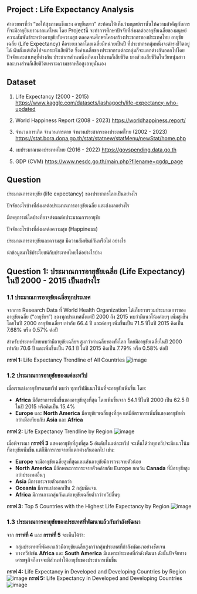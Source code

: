 
## Project : Life Expectancy Analysis
คําอวยพรที่ว่า “ขอให้สุขภาพแข็งแรง อายุยืนยาว” สะท้อนให้เห็นว่ามนุษย์เรานั้นให้ความสําคัญกับการที่จะมีอายุยืนยาวมากแค่ไหน โดย Projectนี้ จะทำการศึกษาปัจจัยที่ส่งผลต่ออายุขัยเฉลี่ยของมนุษย์ ความสัมพันธ์ระหว่างอายุขัยกับความสุข ตลอดจนศึกษาโครงสร้างประชากรของประเทศไทย 
อายุขัยเฉลี่ย (Life Expectancy) คือระยะเวลาโดยเฉลี่ยมีหน่วยเป็นปี ที่ประชากรกลุ่มหนึ่งจะดํารงชีวิตอยู่ได้ นับตั้งแต่เกิดไปจนกระทั่งเสียชีวิต ซึ่งค่าเฉลี่ยของประชากรแต่ละกลุ่มก็จะแตกต่างกันออกไปโดยปัจจัยและสาเหตุที่ต่างกัน ประชากรส่วนหนึ่งเกิดมาไม่นานก็เสียชีวิต บางส่วนเสียชีวิตในวัยหนุ่มสาว และบางส่วนก็เสียชีวิตเพราะความชราหรือสูงอายุนั่นเอง


## Dataset
1. Life Expectancy (2000 - 2015)
https://www.kaggle.com/datasets/lashagoch/life-expectancy-who-updated

3. World Happiness Report (2008 - 2023)
https://worldhappiness.report/

5. จำนวนการเกิด จำนวนการตาย จำนวนประชากรของประเทศไทย (2002 - 2023)
https://stat.bora.dopa.go.th/stat/statnew/statMenu/newStat/home.php

7. งบประมาณของประเทศไทย (2016 - 2022)
https://govspending.data.go.th

9. GDP (CVM)
https://www.nesdc.go.th/main.php?filename=qgdp_page


## Question 
ประมาณการอายุขัย (life expectancy) ของประชากรโลกเป็นอย่างไร

ปัจจัยอะไรบ้างที่ส่งผลต่อประมาณการอายุขัยเฉลี่ย และส่งผลอย่างไร

มีเหตุการณ์ใดบ้างที่อาจส่งผลต่อประมาณการอายุขัย

ปัจจัยอะไรบ้างที่ส่งผลต่อความสุข (Happiness)

ประมาณการอายุขัยและความสุข มีความสัมพันธ์กันหรือไม่ อย่างไร

นำข้อมูลมาใช้ประโยชน์กับประเทศไทยได้อย่างไรบ้าง



## Question 1: ประมาณการอายุขัยเฉลี่ย (Life Expectancy) ในปี 2000 - 2015 เป็นอย่างไร

### 1.1 ประมาณการอายุขัยเฉลี่ยทุกประเทศ

จากการ Research Data ที่ World Health Organization ได้เก็บรวบรวมประมาณการของอายุขัยเฉลี่ย (“อายุขัยฯ”) ของทุกประเทศตั้งแต่ปี 2000 ถึง 2015  พบว่ามีแนวโน้มค่อยๆ เพิ่มสูงขึ้น โดยในปี 2000 อายุขัยเฉลี่ยฯ เท่ากับ 66.4 ปี และค่อยๆ เพิ่มขึ้นเป็น 71.5 ปีในปี 2015 คิดเป็น 7.68% หรือ 0.57% ต่อปี  

สำหรับประเทศไทยพบว่ามีอายุขัยเฉลี่ยฯ สูงกว่าค่าเฉลี่ยของทั้งโลก โดยมีอายุขัยเฉลี่ยในปี 2000 เท่ากับ 70.6 ปี และเพิ่มขึ้นเป็น 76.1 ปี ในปี 2015 คิดเป็น 7.79% หรือ 0.58% ต่อปี  


**กราฟ 1:** Life Expectancy Trendline of All Countries
![image](https://github.com/user-attachments/assets/4875115b-07f4-4c20-a96c-9117ad708a3b)

### 1.2 ประมาณการอายุขัยของแต่ละทวีป

เมื่อเราแบ่งอายุขัยฯตามทวีป พบว่า ทุกทวีปมีแนวโน้มที่จะอายุขัยเพิ่มขึ้น โดย:

- **Africa** มีอัตราการเพิ่มขึ้นของอายุขัยสูงที่สุด โดยเพิ่มขึ้นจาก 54.1 ปีในปี 2000 เป็น 62.5 ปี ในปี 2015 หรือคิดเป็น 15.4%
- **Europe** และ **North America** มีอายุขัยฯเฉลี่ยสูงที่สุด แต่มีอัตราการเพิ่มขึ้นของอายุขัยต่ำกว่าเมื่อเทียบกับ **Asia** และ **Africa**


**กราฟ 2:** Life Expectancy Trendline by Region
![image](https://github.com/user-attachments/assets/062c98eb-5f6c-473b-898b-02e0a2def86c)

เมื่อพิจารณา **กราฟที่ 3** แสดงอายุขัยที่สูงที่สุด 5 อันดับในแต่ละทวีป จะเห็นได้ว่าทุกทวีปจะมีแนวโน้มที่อายุขัยเพิ่มขึ้น แต่ก็มีการกระจายที่แตกต่างกันออกไป เช่น:

- **Europe** จะมีอายุขัยเฉลี่ยสูงที่สุดและเส้นอายุขัยมีการกระจายตัวน้อย
- **North America** มีลักษณะการกระจายตัวคล้ายกับ Europe ยกเว้น **Canada** ที่มีอายุขัยสูงกว่าประเทศอื่นๆ
- **Asia** มีการกระจายตัวมากกว่า
- **Oceania** มีการแบ่งออกเป็น 2 กลุ่มชัดเจน
- **Africa** มีการเกาะกลุ่มกันแต่อายุขัยเฉลี่ยต่ำกว่าทวีปอื่นๆ

**กราฟ 3:** Top 5 Countries with the Highest Life Expectancy by Region
![image](https://github.com/user-attachments/assets/e32be9c3-c5d3-4062-9b5d-a438e0805431)




### 1.3 ประมาณการอายุขัยของประเทศที่พัฒนาแล้วกับกำลังพัฒนา

จาก **กราฟที่ 4** และ **กราฟที่ 5** จะเห็นได้ว่า:


- กลุ่มประเทศที่พัฒนาแล้วมีอายุขัยเฉลี่ยสูงกว่ากลุ่มประเทศที่กำลังพัฒนาอย่างชัดเจน
- บางทวีปเช่น **Africa** และ **South America** มีเฉพาะประเทศที่กำลังพัฒนา ดังนั้นปัจจัยทางเศรษฐกิจก็อาจจะมีส่วนทำให้อายุขัยของประชากรเพิ่มขึ้น

**กราฟ 4:** Life Expectancy in Developed and Developing Countries by Region
![image](https://github.com/user-attachments/assets/2afc1a19-f98e-47d9-915b-6abb98d56c19)
**กราฟ 5:** Life Expectancy in Developed and Developing Countries
![image](https://github.com/user-attachments/assets/fcad2886-5dcf-4abc-9cb4-2f9fd11ac07f)

